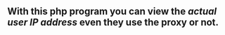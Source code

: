 <h2>With this php program you can view the <i>actual user IP address</i> even they use the proxy or not. </h2>